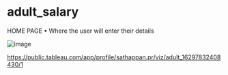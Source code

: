 # adult_salary

HOME PAGE
    • Where the user will enter their details

![image](https://user-images.githubusercontent.com/84607354/131340565-dab435b6-6b1e-45f0-9fc6-57c70f87791b.png)



https://public.tableau.com/app/profile/sathappan.pr/viz/adult_16297832408430/1
